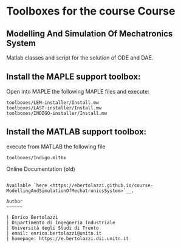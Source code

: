 Toolboxes for the course Course
===============================

Modelling And Simulation Of Mechatronics System
-----------------------------------------------

Matlab classes and script for the solution of ODE and DAE.

Install the MAPLE support toolbox:
----------------------------------

Open into MAPLE the following MAPLE files and execute:

~~~
toolboxes/LEM-installer/Install.mw
toolboxes/LAST-installer/Install.mw
toolboxes/INDIGO-installer/Install.mw
~~~

Install the MATLAB support toolbox:
----------------------------------

execute from MATLAB the following file

~~~
toolboxes/Indigo.mltbx
~~~


Online Documentation (old)
~~~~~~~~~~~~~~~~~~~~~~~~~~

Available `here <https://ebertolazzi.github.io/course-ModellingAndSimulationOfMechatronicsSystem>`__.

Author
~~~~~~

| Enrico Bertolazzi
| Dipartimento di Ingegneria Industriale
| Università degli Studi di Trento
| email: enrico.bertolazzi@unitn.it
| homepage: https://e.bertolazzi.dii.unitn.it
